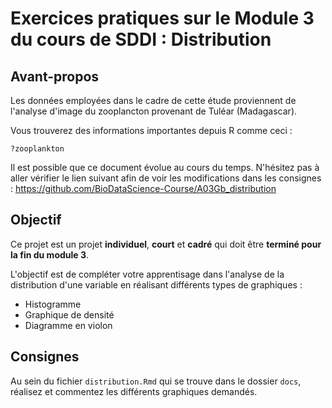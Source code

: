 # Exercices pratiques sur le Module 3 du cours de SDDI : Distribution

## Avant-propos

Les données employées dans le cadre de cette étude proviennent de l'analyse d'image du zooplancton provenant de Tuléar (Madagascar).

Vous trouverez des informations importantes depuis R comme ceci :

`?zooplankton`

Il est possible que ce document évolue au cours du temps. N'hésitez pas à aller vérifier le lien suivant afin de voir les modifications dans les consignes : https://github.com/BioDataScience-Course/A03Gb_distribution

## Objectif

Ce projet est un projet **individuel**, **court** et **cadré** qui doit être **terminé pour la fin du module 3**.

L'objectif est de compléter votre apprentisage dans l'analyse de la distribution d'une variable en réalisant différents types de graphiques :

- Histogramme
- Graphique de densité
- Diagramme en violon 

## Consignes

Au sein du fichier `distribution.Rmd` qui se trouve dans le dossier `docs`, réalisez et commentez les différents graphiques demandés.

